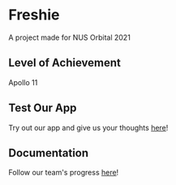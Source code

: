 # Freshie
A project made for NUS Orbital 2021
 
## Level of Achievement
Apollo 11

## Test Our App
Try out our app and give us your thoughts [here](https://freshie-demo.vercel.app)!

## Documentation
Follow our team's progress [here](https://freshieorbital.gitbook.io/team-fitbob/)!
